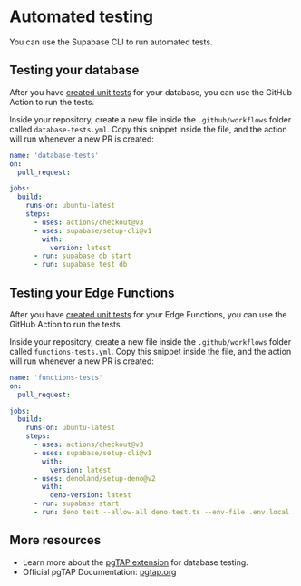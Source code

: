 # Automated testing

You can use the Supabase CLI to run automated tests. 

## Testing your database

After you have [created unit tests](https://supabase.com/docs/guides/database/testing) for your database, you can use the GitHub Action to run the tests.

Inside your repository, create a new file inside the `.github/workflows` folder called `database-tests.yml`. Copy this snippet inside the file, and the action will run whenever a new PR is created:

```yaml
name: 'database-tests'
on:
  pull_request:

jobs:
  build:
    runs-on: ubuntu-latest
    steps:
      - uses: actions/checkout@v3
      - uses: supabase/setup-cli@v1
        with:
          version: latest
      - run: supabase db start
      - run: supabase test db

```

## Testing your Edge Functions

After you have [created unit tests](https://supabase.com/docs/guides/functions/unit-test) for your Edge Functions, you can use the GitHub Action to run the tests.

Inside your repository, create a new file inside the `.github/workflows` folder called `functions-tests.yml`. Copy this snippet inside the file, and the action will run whenever a new PR is created:

```yaml
name: 'functions-tests'
on:
  pull_request:

jobs:
  build:
    runs-on: ubuntu-latest
    steps:
      - uses: actions/checkout@v3
      - uses: supabase/setup-cli@v1
        with:
          version: latest
      - uses: denoland/setup-deno@v2
        with:
          deno-version: latest
      - run: supabase start
      - run: deno test --allow-all deno-test.ts --env-file .env.local

```

## More resources

- Learn more about the [pgTAP extension](https://supabase.com/docs/guides/database/extensions/pgtap) for database testing.
- Official pgTAP Documentation: [pgtap.org](https://pgtap.org/)
